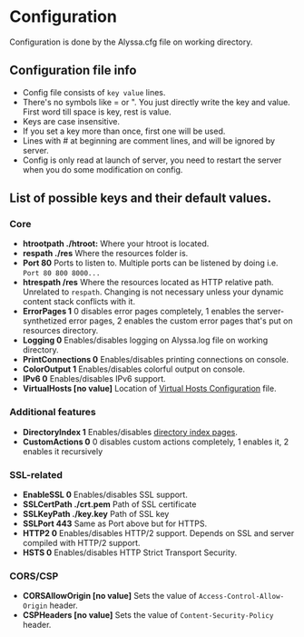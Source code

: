 # Configuration
Configuration is done by the Alyssa.cfg file on working directory.

## Configuration file info
- Config file consists of `key value` lines.
- There's no symbols like = or ". You just directly write the key and value. First word till space is key, rest is value.
- Keys are case insensitive.
- If you set a key more than once, first one will be used.
- Lines with # at beginning are comment lines, and will be ignored by server.
- Config is only read at launch of server, you need to restart the server when you do some modification on config.

## List of possible keys and their default values.
### Core
- **htrootpath ./htroot:** Where your htroot is located.
- **respath ./res** Where the resources folder is.
- **Port 80** Ports to listen to. Multiple ports can be listened by doing i.e. `Port 80 800 8000...`
- **htrespath /res** Where the resources located as HTTP relative path. Unrelated to `respath`. 
Changing is not necessary unless your dynamic content stack conflicts with it.
- **ErrorPages 1** 0 disables error pages completely, 1 enables the server-synthetized error pages, 2 enables the custom error pages that's put on resources directory.
- **Logging 0** Enables/disables logging on Alyssa.log file on working directory.
- **PrintConnections 0** Enables/disables printing connections on console.
- **ColorOutput 1** Enables/disables colorful output on console.
- **IPv6 0** Enables/disables IPv6 support.
- **VirtualHosts [no value]** Location of [Virtual Hosts Configuration](VHost.md) file.
### Additional features
- **DirectoryIndex 1** Enables/disables [directory index pages](res/DirIndex.png).
- **CustomActions 0** 0 disables custom actions completely, 1 enables it, 2 enables it recursively
### SSL-related
- **EnableSSL 0** Enables/disables SSL support.
- **SSLCertPath ./crt.pem** Path of SSL certificate
- **SSLKeyPath ./key.key** Path of SSL key
- **SSLPort 443** Same as Port above but for HTTPS.
- **HTTP2 0** Enables/disables HTTP/2 support. Depends on SSL and server compiled with HTTP/2 support.
- **HSTS 0** Enables/disables HTTP Strict Transport Security.
### CORS/CSP
- **CORSAllowOrigin [no value]** Sets the value of `Access-Control-Allow-Origin` header.
- **CSPHeaders [no value]** Sets the value of `Content-Security-Policy` header.